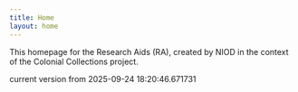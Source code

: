 ```yaml
---
title: Home
layout: home
---
```


This homepage for the Research Aids (RA), created by NIOD in the context of the Colonial Collections project. 


current version from 2025-09-24 18:20:46.671731